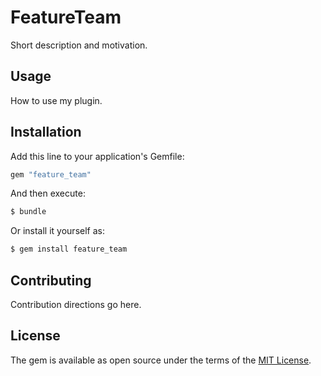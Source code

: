 # FeatureTeam
Short description and motivation.

## Usage
How to use my plugin.

## Installation
Add this line to your application's Gemfile:

```ruby
gem "feature_team"
```

And then execute:
```bash
$ bundle
```

Or install it yourself as:
```bash
$ gem install feature_team
```

## Contributing
Contribution directions go here.

## License
The gem is available as open source under the terms of the [MIT License](https://opensource.org/licenses/MIT).
